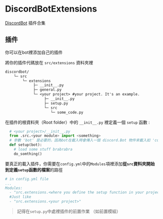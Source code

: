 # DiscordBotExtensions

[DiscordBot](https://github.com/iceice666/DiscordBot) 插件合集

## 插件

你可以在bot裡添加自己的插件

將你的插件代碼放在  `src/extensions` 資料夾裡

```txt
discordbot/
    └─ src
        └─ extensions
             ├─ __init__.py
             ├─ general.py
             └─ <your project> #your project. It's an example.
                  ├─ __init__.py
                  ├─ setup.py
                  └─ src
                     └─ some_code.py
```

在插件的根資料夾（Root folder）中的 `__init__.py` 裡定義一個 `setup` 函數 :

```python
  # <your project>/__init__.py
  from .src.<your module> import <something>
  # 參數 'bot' 是必要的，因為bot在載入時會傳入一個 discord.Bot 物件來載入如 'commands.Cog' 等特定功能.
  def setup(bot):
    # load some stuff brabrabra
    do_somthing()

```

要真正的載入插件，你需要在`config.yml`中的`Modules`項裡添加**從`src`資料夾開始到定義`setup`函數的檔案**的路徑

```yml
# in config.yml file
...
Modules:
  - "src.extensions.<where you define the setup function in your project>"
  #Just like
  - "src.extensions.<your project>"

```

> 記得在`setup.py`中處裡插件的前置作業
（如前置模組）
